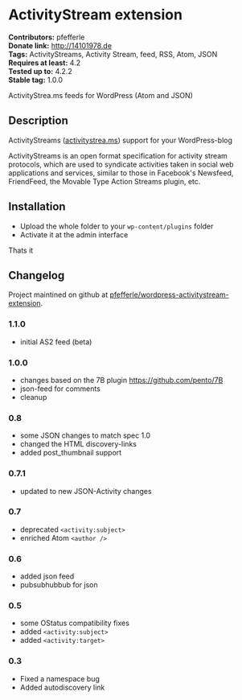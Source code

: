 # ActivityStream extension #
**Contributors:** pfefferle  
**Donate link:** http://14101978.de  
**Tags:** ActivityStreams, Activity Stream, feed, RSS, Atom, JSON  
**Requires at least:** 4.2  
**Tested up to:** 4.2.2  
**Stable tag:** 1.0.0  

ActivityStrea.ms feeds for WordPress (Atom and JSON)

## Description ##

ActivityStreams ([activitystrea.ms](http://www.activitystrea.ms)) support for your WordPress-blog

ActivityStreams is an open format specification for activity stream protocols, which are used to syndicate activities taken in social web applications and services, similar to those in Facebook's Newsfeed, FriendFeed, the Movable Type Action Streams plugin, etc.

## Installation ##

* Upload the whole folder to your `wp-content/plugins` folder
* Activate it at the admin interface

Thats it

## Changelog ##

Project maintined on github at
[pfefferle/wordpress-activitystream-extension](https://github.com/pfefferle/wordpress-activitystream-extension/).

### 1.1.0 ###
* initial AS2 feed (beta)

### 1.0.0 ###
* changes based on the 7B plugin <https://github.com/pento/7B>
* json-feed for comments
* cleanup

### 0.8 ###
* some JSON changes to match spec 1.0
* changed the HTML discovery-links
* added post_thumbnail support

### 0.7.1 ###
* updated to new JSON-Activity changes

### 0.7 ###
* deprecated `<activity:subject>`
* enriched Atom `<author />`

### 0.6 ###
* added json feed
* pubsubhubbub for json

### 0.5 ###
* some OStatus compatibility fixes
* added `<activity:subject>`
* added `<activity:target>`

### 0.3 ###
* Fixed a namespace bug
* Added autodiscovery link
